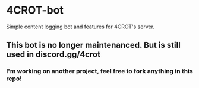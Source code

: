 # 4CROT-bot
Simple content logging bot and features for 4CROT's server.

## This bot is no longer maintenanced. But is still used in discord.gg/4crot
### I'm working on another project, feel free to fork anything in this repo!
